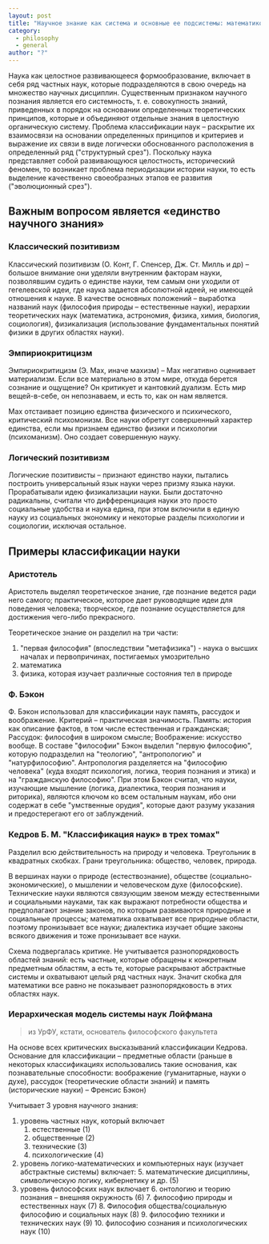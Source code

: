 ```yaml
---
layout: post
title: "Научное знание как система и основные ее подсистемы: математико-компьютерные, естественные, технические и социально-гуманитарные науки. Проблема классификации науки"
category:
  - philosophy
  - general
author: "?"
---
```


Наука как целостное развивающееся формообразование, включает в себя ряд частных наук, которые подразделяются в свою очередь на множество научных дисциплин. Существенным признаком научного познания является его системность, т. е. совокупность знаний, приведенных в порядок на основании определенных теоретических принципов, которые и объединяют отдельные знания в целостную органическую систему. Проблема классификации наук – раскрытие их взаимосвязи на основании определенных принципов и критериев и выражение их связи в виде логически обоснованного расположения в определенный ряд ("структурный срез"). Поскольку наука представляет собой развивающуюся целостность, исторический феномен, то возникает проблема периодизации истории науки, то есть выделение качественно своеобразных этапов ее развития ("эволюционный срез").

## Важным вопросом является «единство научного знания»
### Классический позитивизм 
Классический позитивизм (О. Конт, Г. Спенсер, Дж. Ст. Милль и др) – большое внимание они уделяли внутренним факторам науки, позволявшим судить о единстве науки, тем самым они уходили от гегелевской идеи, где наука задается абсолютной идеей, не имеющей отношения к науке. В качестве основных положений – выработка названий наук (философия природы – естественные науки), иерархии теоретических наук (математика, астрономия, физика, химия, биология, социология), физикализация (использование фундаментальных понятий физики в других областях науки).

### Эмпириокритицизм
Эмпириокритицизм (Э. Мах, иначе махизм) – Мах негативно оценивает материализм. Если все материально в этом мире, откуда берется сознание и ощущение? Он критикует и кантовкий дуализм. Есть мир вещей-в-себе, он непознаваем, и есть то, как он нам является.

Мах отстаивает позицию единства физического и психического, критический психомонизм. Все науки обретут совершенный характер единства, если мы признаем единство физики и психологии (психоманизм). Оно создает совершенную науку.

### Логический позитивизм
Логические позитивисты – признают единство науки, пытались построить универсальный язык науки через призму языка науки. Прорабатывали идею физикализации науки. Были достаточно радикальны, считали что дифференциация науки это просто социальные удобства и наука едина, при этом включили в единую науку из социальных экономику и некоторые разделы психологии и социологии, исключая остальное.

## Примеры классификации науки
### Аристотель
Аристотель выделял теоретическое знание, где познание ведется ради него самого; практическое, которое дает руководящие идеи для поведения человека; творческое, где познание осуществляется для достижения чего-либо прекрасного.

Теоретическое знание он разделил на три части:
1. "первая философия" (впоследствии "метафизика") - наука о высших началах и первопричинах, постигаемых умозрительно
2. математика
3. физика, которая изучает различные состояния тел в природе

### Ф. Бэкон
Ф. Бэкон использовал для классификации наук память, рассудок и воображение. Критерий – практическая значимость. Память: история как описание фактов, в том числе естественная и гражданская; Рассудок: философия в широком смысле; Воображение: искусство вообще. В составе "философии" Бэкон выделил "первую философию", которую подразделил на "теологию", "антропологию" и "натурфилософию". Антропология разделяется на "философию человека" (куда входят психология, логика, теория познания и этика) и на "гражданскую философию". При этом Бэкон считал, что науки, изучающие мышление (логика, диалектика, теория познания и риторика), являются ключом ко всем остальным наукам, ибо они содержат в себе "умственные орудия", которые дают разуму указания и предостерегают его от заблуждений.

### Кедров Б. М. "Классификация наук» в трех томах"
Разделил всю действительность на природу и человека. Треугольник в квадратных скобках. Грани треугольника: общество, человек, природа.

В вершинах науки о природе (естествознание), обществе (социально-экономические), о мышлении и человеческом духе (философские). Технические науки являются связующим звеном между естественными и социальными науками, так как выражают потребности общества и предполагают знание законов, по которым развиваются природные и социальные процессы; математика охватывает все природные области, поэтому пронизывает все науки; диалектика изучает общие законы всякого движения и тоже пронизывает все науки.

Схема подвергалась критике. Не учитывается разнопорядковость областей знаний: есть частные, которые обращены к конкретным предметным областям, а есть те, которые раскрывают абстрактные системы и охватывают целый ряд частных наук. Значит скобка для математики все равно не показывает разнопорядковость в этих областях наук.

### Иерархическая модель системы наук Лойфмана
> из УрФУ, кстати, основатель философского факультета

На основе всех критических высказываний классификации Кедрова. Основание для классификации – предметные области (раньше в некоторых классификациях использовались такие основания, как познавательные способности: воображение (гуманитарные, науки о духе), рассудок (теоретические области знаний) и память (исторические науки) – Френсис Бэкон)

Учитывает 3 уровня научного знания:
1. уровень частных наук, который включает
    1. естественные (1)
    2. общественные (2)
    3. технические (3)
    4. психологические (4)
2. уровень логико-математических и компьютерных наук (изучает абстрактные системы) включает:
    5. математические дисциплины, символическую логику, кибернетику и др. (5)
3. уровень философских наук включает
    6. онтологию и теорию познания – внешняя окружность (6)
    7. философию природы и естественных наук (7)
    8. Философия общества/социальную философию и социальных наук (8)
    9. философию техники и технических наук (9)
    10. философию сознания и психологических наук (10)
